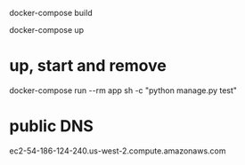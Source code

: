 
docker-compose build

docker-compose up

# up, start and remove
docker-compose run --rm app sh -c "python manage.py test"

# public DNS
ec2-54-186-124-240.us-west-2.compute.amazonaws.com